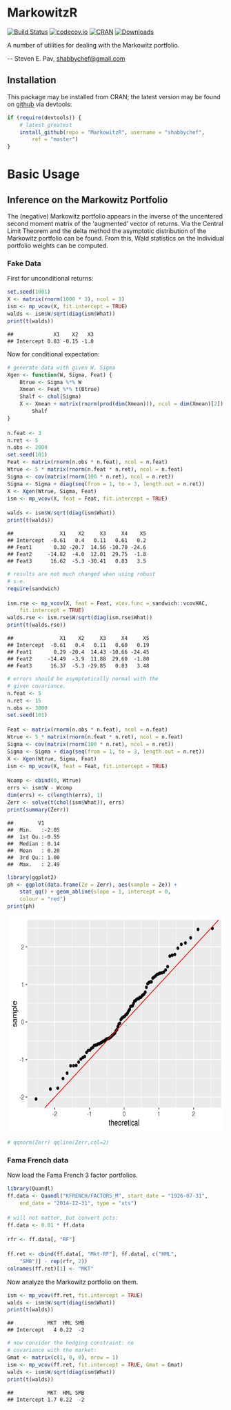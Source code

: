 

# MarkowitzR

[![Build Status](https://travis-ci.org/shabbychef/MarkowitzR.png)](https://travis-ci.org/shabbychef/MarkowitzR)
[![codecov.io](http://codecov.io/github/shabbychef/MarkowitzR/coverage.svg?branch=master)](http://codecov.io/github/shabbychef/MarkowitzR?branch=master)
[![CRAN](http://www.r-pkg.org/badges/version/MarkowitzR)](http://cran.rstudio.com/package=MarkowitzR) 
[![Downloads](http://cranlogs.r-pkg.org/badges/MarkowitzR?color=brightgreen)](http://www.r-pkg.org/pkg/MarkowitzR)

A number of utilities for dealing with the Markowitz portfolio.

-- Steven E. Pav, shabbychef@gmail.com

## Installation

This package may be installed from CRAN; the latest version may be
found on [github](https://www.github.com/shabbychef/MarkowitzR "MarkowitzR")
via devtools:


```r
if (require(devtools)) {
    # latest greatest
    install_github(repo = "MarkowitzR", username = "shabbychef", 
        ref = "master")
}
```

# Basic Usage

## Inference on the Markowitz Portfolio

The (negative) Markowitz portfolio appears in the inverse of
the uncentered second moment matrix of the 'augmented' vector
of returns. Via the Central Limit Theorem and the delta method
the asymptotic distribution of the Markowitz portfolio can
be found. From this, Wald statistics on the individual portfolio
weights can be computed. 

### Fake Data

First for unconditional returns:


```r
set.seed(1001)
X <- matrix(rnorm(1000 * 3), ncol = 3)
ism <- mp_vcov(X, fit.intercept = TRUE)
walds <- ism$W/sqrt(diag(ism$What))
print(t(walds))
```

```
##             X1    X2   X3
## Intercept 0.83 -0.15 -1.8
```

Now for conditional expectation:


```r
# generate data with given W, Sigma
Xgen <- function(W, Sigma, Feat) {
    Btrue <- Sigma %*% W
    Xmean <- Feat %*% t(Btrue)
    Shalf <- chol(Sigma)
    X <- Xmean + matrix(rnorm(prod(dim(Xmean))), ncol = dim(Xmean)[2]) %*% 
        Shalf
}

n.feat <- 3
n.ret <- 5
n.obs <- 2000
set.seed(101)
Feat <- matrix(rnorm(n.obs * n.feat), ncol = n.feat)
Wtrue <- 5 * matrix(rnorm(n.feat * n.ret), ncol = n.feat)
Sigma <- cov(matrix(rnorm(100 * n.ret), ncol = n.ret))
Sigma <- Sigma + diag(seq(from = 1, to = 3, length.out = n.ret))
X <- Xgen(Wtrue, Sigma, Feat)
ism <- mp_vcov(X, feat = Feat, fit.intercept = TRUE)

walds <- ism$W/sqrt(diag(ism$What))
print(t(walds))
```

```
##               X1    X2     X3     X4    X5
## Intercept  -0.61   0.4   0.11   0.61   0.2
## Feat1       0.30 -20.7  14.56 -10.70 -24.6
## Feat2     -14.82  -4.0  12.01  29.75  -1.8
## Feat3      16.62  -5.3 -30.41   0.83   3.5
```

```r
# results are not much changed when using robust
# s.e.
require(sandwich)

ism.rse <- mp_vcov(X, feat = Feat, vcov.func = sandwich::vcovHAC, 
    fit.intercept = TRUE)
walds.rse <- ism.rse$W/sqrt(diag(ism.rse$What))
print(t(walds.rse))
```

```
##               X1    X2     X3     X4     X5
## Intercept  -0.61   0.4   0.11   0.60   0.19
## Feat1       0.29 -20.4  14.43 -10.66 -24.45
## Feat2     -14.49  -3.9  11.88  29.60  -1.80
## Feat3      16.37  -5.3 -29.85   0.83   3.48
```

```r
# errors should be asymptotically normal with the
# given covariance.
n.feat <- 5
n.ret <- 15
n.obs <- 3000
set.seed(101)

Feat <- matrix(rnorm(n.obs * n.feat), ncol = n.feat)
Wtrue <- 5 * matrix(rnorm(n.feat * n.ret), ncol = n.feat)
Sigma <- cov(matrix(rnorm(100 * n.ret), ncol = n.ret))
Sigma <- Sigma + diag(seq(from = 1, to = 3, length.out = n.ret))
X <- Xgen(Wtrue, Sigma, Feat)
ism <- mp_vcov(X, feat = Feat, fit.intercept = TRUE)

Wcomp <- cbind(0, Wtrue)
errs <- ism$W - Wcomp
dim(errs) <- c(length(errs), 1)
Zerr <- solve(t(chol(ism$What)), errs)
print(summary(Zerr))
```

```
##        V1       
##  Min.   :-2.05  
##  1st Qu.:-0.55  
##  Median : 0.14  
##  Mean   : 0.20  
##  3rd Qu.: 1.00  
##  Max.   : 2.49
```

```r
library(ggplot2)
ph <- ggplot(data.frame(Ze = Zerr), aes(sample = Ze)) + 
    stat_qq() + geom_abline(slope = 1, intercept = 0, 
    colour = "red")
print(ph)
```

<img src="github_extra/figure/marko_ism-1.png" title="plot of chunk marko_ism" alt="plot of chunk marko_ism" width="600px" height="500px" />

```r
# qqnorm(Zerr) qqline(Zerr,col=2)
```

### Fama French data

Now load the Fama French 3 factor portfolios.


```r
library(Quandl)
ff.data <- Quandl("KFRENCH/FACTORS_M", start_date = "1926-07-31", 
    end_date = "2014-12-31", type = "xts")

# will not matter, but convert pcts:
ff.data <- 0.01 * ff.data

rfr <- ff.data[, "RF"]

ff.ret <- cbind(ff.data[, "Mkt-RF"], ff.data[, c("HML", 
    "SMB")] - rep(rfr, 2))
colnames(ff.ret)[1] <- "MKT"
```

Now analyze the Markowitz portfolio on them.


```r
ism <- mp_vcov(ff.ret, fit.intercept = TRUE)
walds <- ism$W/sqrt(diag(ism$What))
print(t(walds))
```

```
##           MKT  HML SMB
## Intercept   4 0.22  -2
```

```r
# now consider the hedging constraint: no
# covariance with the market:
Gmat <- matrix(c(1, 0, 0), nrow = 1)
ism <- mp_vcov(ff.ret, fit.intercept = TRUE, Gmat = Gmat)
walds <- ism$W/sqrt(diag(ism$What))
print(t(walds))
```

```
##           MKT  HML SMB
## Intercept 1.7 0.22  -2
```

